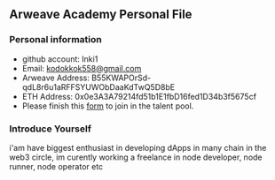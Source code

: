 ## Arweave Academy Personal File

### Personal information

- github account: Inki1
- Email: kodokkok558@gmail.com
- Arweave Address: B55KWAPOrSd-qdL8r6u1aRFFSYUWObDaaKdTwQ5D8bE
- ETH Address: 0x0e3A3A79214fd51b1E1fbD16fed1D34b3f5675cf
- Please finish this [form](https://docs.google.com/forms/d/e/1FAIpQLSfWA5fIIcBgmRppm3jNz5vmf9Mai_QMVil-2pO4r7YKn_Zhtw/viewform?usp=sf_link) to join in the talent pool.

### Introduce Yourself
 i'am have biggest enthusiast in developing dApps in many chain in the web3 circle, im curently working a freelance in node developer, node runner, node operator etc
